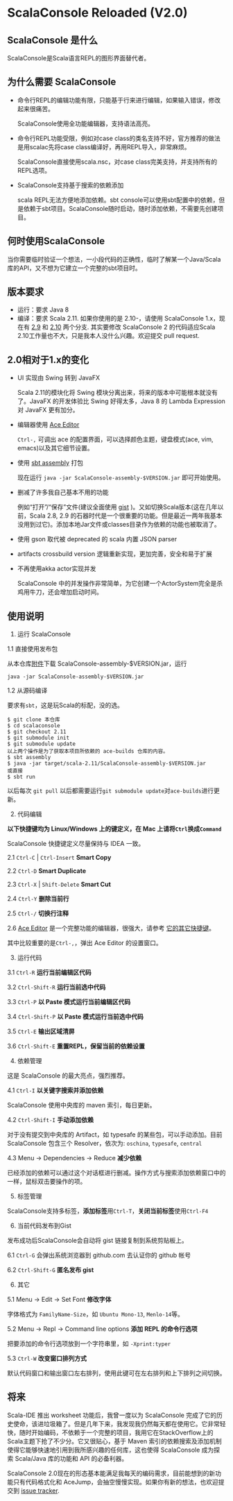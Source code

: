 # ScalaConsole Reloaded (V2.0)

## ScalaConsole 是什么
ScalaConsole是Scala语言REPL的图形界面替代者。

## 为什么需要 ScalaConsole
* 命令行REPL的编辑功能有限，只能基于行来进行编辑，如果输入错误，修改起来很痛苦。
    
    ScalaConsole使用全功能编辑器，支持语法高亮。
  
* 命令行REPL功能受限，例如对case class的类名支持不好，官方推荐的做法是用scalac先将case class编译好，再用REPL导入，非常麻烦。
    
    ScalaConsole直接使用scala.nsc，对case class完美支持，并支持所有的REPL选项。
  
* ScalaConsole支持基于搜索的依赖添加
    
    scala REPL无法方便地添加依赖。sbt console可以使用sbt配置中的依赖，但是依赖于sbt项目。ScalaConsole随时启动，随时添加依赖，不需要先创建项目。

## 何时使用ScalaConsole
当你需要临时验证一个想法，一小段代码的正确性，临时了解某一个Java/Scala库的API，又不想为它建立一个完整的sbt项目时。

## 版本要求
* 运行：要求 Java 8
* 编译：要求 Scala 2.11. 如果你使用的是 2.10-，请使用 ScalaConsole 1.x，现在有 [2.9](http://git.oschina.net/43284683/scalaconsole/tree/master/) 和 [2.10](http://git.oschina.net/43284683/scalaconsole/tree/2.10/) 两个分支. 其实要修改 ScalaConsole 2 的代码适应Scala 2.10工作量也不大，只是我本人没什么兴趣。欢迎提交 pull request.

## 2.0相对于1.x的变化
* UI 实现由 Swing 转到 JavaFX

  Scala 2.11的模块化将 Swing 模块分离出来，将来的版本中可能根本就没有了。JavaFX 的开发体验比 Swing 好得太多，Java 8 的 Lambda Expression 对 JavaFX 更有加分。

* 编辑器使用 [Ace Editor](https://github.com/ajaxorg/ace)

  `Ctrl-,` 可调出 ace 的配置界面，可以选择颜色主题，键盘模式(ace, vim, emacs)以及其它细节设置。

* 使用 [sbt assembly](https://github.com/sbt/sbt-assembly) 打包

  现在运行 `java -jar ScalaConsole-assembly-$VERSION.jar` 即可开始使用。
* 删减了许多我自己基本不用的功能

  例如“打开”/“保存”文件(建议全面使用 [gist](https://gist.github.com/) )。又如切换Scala版本(这在几年以前，Scala 2.8, 2.9 的石器时代是一个很重要的功能。但是最近一两年我基本没用到过它)。添加本地Jar文件或classes目录作为依赖的功能也被取消了。

* 使用 gson 取代被 deprecated 的 scala 内置 JSON parser

* artifacts crossbuild version 逻辑重新实现，更加完善，安全和易于扩展

* 不再使用akka actor实现并发

  ScalaConsole 中的并发操作非常简单，为它创建一个ActorSystem完全是杀鸡用牛刀，还会增加启动时间。

## 使用说明

1. 运行 ScalaConsole

  1.1 直接使用发布包

  从本仓库[附件](http://git.oschina.net/43284683/scalaconsole/attach_files)下载 ScalaConsole-assembly-$VERSION.jar，运行
  ```
  java -jar ScalaConsole-assembly-$VERSION.jar
  ```

  1.2 从源码编译

  要求有`sbt`，这是玩Scala的标配，没的选。

  ```
  $ git clone 本仓库
  $ cd scalaconsole
  $ git checkout 2.11
  $ git submodule init
  $ git submodule update
  以上两个操作是为了获取本项目所依赖的 ace-builds 仓库的内容。
  $ sbt assembly
  $ java -jar target/scala-2.11/ScalaConsole-assembly-$VERSION.jar
  或直接
  $ sbt run
  ```
  以后每次 `git pull` 以后都需要运行`git submodule update`对`ace-builds`进行更新。

2. 代码编辑

  **以下快捷键均为 Linux/Windows 上的键定义，在 Mac 上请将`Ctrl`换成`Command`**

  ScalaConsole 快捷键定义尽量保持与 IDEA 一致。

  2.1 `Ctrl-C` | `Ctrl-Insert` **Smart Copy**  

  2.2 `Ctrl-D` **Smart Duplicate**

  2.3 `Ctrl-X` | `Shift-Delete` **Smart Cut**

  2.4 `Ctrl-Y` **删除当前行**

  2.5 `Ctrl-/` **切换行注释**

  2.6 [Ace Editor](https://github.com/ajaxorg/ace) 是一个完整功能的编辑器，很强大，请参考 [它的其它快捷键](https://github.com/ajaxorg/ace/wiki/Default-Keyboard-Shortcuts)。

  其中比较重要的是`Ctrl-,`，弹出 Ace Editor 的设置窗口。

3. 运行代码

  3.1 `Ctrl-R` **运行当前编辑区代码**

  3.2 `Ctrl-Shift-R` **运行当前选中代码**

  3.3 `Ctrl-P` **以 Paste 模式运行当前编辑区代码**

  3.4 `Ctrl-Shift-P` **以 Paste 模式运行当前选中代码**

  3.5 `Ctrl-E` **输出区域清屏**

  3.6 `Ctrl-Shift-E` **重置REPL，保留当前的依赖设置**

4. 依赖管理

  这是 ScalaConsole 的最大亮点，强烈推荐。

  4.1 `Ctrl-I` **以关键字搜索并添加依赖**

  ScalaConsole 使用中央库的 maven 索引，每日更新。

  4.2 `Ctrl-Shift-I` **手动添加依赖**

  对于没有提交到中央库的 Artifact，如 typesafe 的某些包，可以手动添加。目前 ScalaConsole 包含三个 Resolver，依次为: `oschina`, `typesafe`, `central`

  4.3 Menu -> Dependencies -> Reduce **减少依赖**

  已经添加的依赖可以通过这个对话框进行删减。操作方式与搜索添加依赖窗口中的一样，鼠标双击要操作的项。

5. 标签管理

  ScalaConsole支持多标签，**添加标签**用`Ctrl-T`，**关闭当前标签**使用`Ctrl-F4`

6. 当前代码发布到Gist

  发布成功后ScalaConsole会自动将 gist 链接复制到系统剪贴板上。

  6.1 `Ctrl-G` 会弹出系统浏览器到 github.com 去认证你的 github 帐号

  6.2 `Ctrl-Shift-G` **匿名发布 gist**

6. 其它

  5.1 Menu -> Edit -> Set Font **修改字体**

  字体格式为 `FamilyName-Size`，如 `Ubuntu Mono-13`, `Menlo-14`等。

  5.2 Menu -> Repl -> Command line options **添加 REPL 的命令行选项**

  把要添加的命令行选项放到一个字符串里，如 `-Xprint:typer`

  5.3 `Ctrl-W` **改变窗口排列方式**

  默认代码窗口和输出窗口左右排列，使用此键可在左右排列和上下排列之间切换。

## 将来
Scala-IDE 推出 worksheet 功能后，我曾一度以为 ScalaConsole 完成了它的历史使命，该进垃圾箱了。但是几年下来，我发现我仍然每天都在使用它。它非常轻快，随时开始编码，不依赖于一个完整的项目，我用它在StackOverflow上的Scala主题下抢了不少分。它又很贴心，基于 Maven 索引的依赖搜索及添加机制使得它能够快速地引用到我所感兴趣的任何库，这也使得 ScalaConsole 成为探索 Scala/Java 库的功能和 API 的必备利器。

ScalaConsole 2.0现在的形态基本能满足我每天的编码需求，目前能想到的新功能只有代码格式化和 AceJump，会抽空慢慢实现。如果你有新的想法，也欢迎提交到 [issue tracker](http://git.oschina.net/43284683/scalaconsole/issues).
